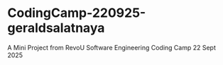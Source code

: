 ﻿# CodingCamp-220925-geraldsalatnaya

A Mini Project from RevoU Software Engineering Coding Camp 22 Sept 2025
